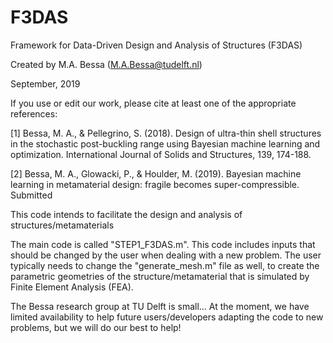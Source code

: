# F3DAS
Framework for Data-Driven Design and Analysis of Structures (F3DAS)

Created by M.A. Bessa (M.A.Bessa@tudelft.nl)

September, 2019

If you use or edit our work, please cite at least one of the appropriate references:

[1] Bessa, M. A., & Pellegrino, S. (2018). Design of ultra-thin shell structures in the stochastic post-buckling range using Bayesian machine learning and optimization. International Journal of Solids and Structures, 139, 174-188.

[2] Bessa, M. A., Glowacki, P., & Houlder, M. (2019). Bayesian machine learning in metamaterial design: fragile becomes super-compressible. Submitted

This code intends to facilitate the design and analysis of structures/metamaterials

The main code is called "STEP1_F3DAS.m".
This code includes inputs that should be changed by the user when dealing with a new problem.
The user typically needs to change the "generate_mesh.m" file as well,
to create the parametric geometries of the structure/metamaterial that is simulated by Finite Element Analysis (FEA).

The Bessa research group at TU Delft is small... At the moment, we have limited availability to help future users/developers adapting the code to new problems, but we will do our best to help!
